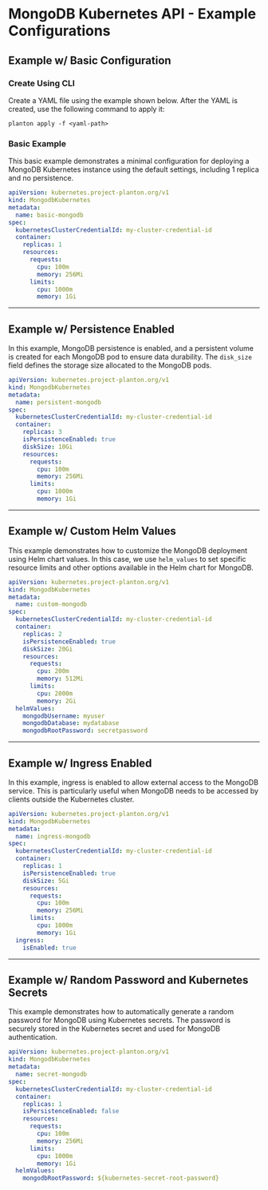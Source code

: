 # MongoDB Kubernetes API - Example Configurations

## Example w/ Basic Configuration

### Create Using CLI

Create a YAML file using the example shown below. After the YAML is created, use the following command to apply it:

```shell
planton apply -f <yaml-path>
```

### Basic Example

This basic example demonstrates a minimal configuration for deploying a MongoDB Kubernetes instance using the default settings, including 1 replica and no persistence.

```yaml
apiVersion: kubernetes.project-planton.org/v1
kind: MongodbKubernetes
metadata:
  name: basic-mongodb
spec:
  kubernetesClusterCredentialId: my-cluster-credential-id
  container:
    replicas: 1
    resources:
      requests:
        cpu: 100m
        memory: 256Mi
      limits:
        cpu: 1000m
        memory: 1Gi
```

---

## Example w/ Persistence Enabled

In this example, MongoDB persistence is enabled, and a persistent volume is created for each MongoDB pod to ensure data durability. The `disk_size` field defines the storage size allocated to the MongoDB pods.

```yaml
apiVersion: kubernetes.project-planton.org/v1
kind: MongodbKubernetes
metadata:
  name: persistent-mongodb
spec:
  kubernetesClusterCredentialId: my-cluster-credential-id
  container:
    replicas: 3
    isPersistenceEnabled: true
    diskSize: 10Gi
    resources:
      requests:
        cpu: 100m
        memory: 256Mi
      limits:
        cpu: 1000m
        memory: 1Gi
```

---

## Example w/ Custom Helm Values

This example demonstrates how to customize the MongoDB deployment using Helm chart values. In this case, we use `helm_values` to set specific resource limits and other options available in the Helm chart for MongoDB.

```yaml
apiVersion: kubernetes.project-planton.org/v1
kind: MongodbKubernetes
metadata:
  name: custom-mongodb
spec:
  kubernetesClusterCredentialId: my-cluster-credential-id
  container:
    replicas: 2
    isPersistenceEnabled: true
    diskSize: 20Gi
    resources:
      requests:
        cpu: 200m
        memory: 512Mi
      limits:
        cpu: 2000m
        memory: 2Gi
  helmValues:
    mongodbUsername: myuser
    mongodbDatabase: mydatabase
    mongodbRootPassword: secretpassword
```

---

## Example w/ Ingress Enabled

In this example, ingress is enabled to allow external access to the MongoDB service. This is particularly useful when MongoDB needs to be accessed by clients outside the Kubernetes cluster.

```yaml
apiVersion: kubernetes.project-planton.org/v1
kind: MongodbKubernetes
metadata:
  name: ingress-mongodb
spec:
  kubernetesClusterCredentialId: my-cluster-credential-id
  container:
    replicas: 1
    isPersistenceEnabled: true
    diskSize: 5Gi
    resources:
      requests:
        cpu: 100m
        memory: 256Mi
      limits:
        cpu: 1000m
        memory: 1Gi
  ingress:
    isEnabled: true
```

---

## Example w/ Random Password and Kubernetes Secrets

This example demonstrates how to automatically generate a random password for MongoDB using Kubernetes secrets. The password is securely stored in the Kubernetes secret and used for MongoDB authentication.

```yaml
apiVersion: kubernetes.project-planton.org/v1
kind: MongodbKubernetes
metadata:
  name: secret-mongodb
spec:
  kubernetesClusterCredentialId: my-cluster-credential-id
  container:
    replicas: 1
    isPersistenceEnabled: false
    resources:
      requests:
        cpu: 100m
        memory: 256Mi
      limits:
        cpu: 1000m
        memory: 1Gi
  helmValues:
    mongodbRootPassword: ${kubernetes-secret-root-password}
```
